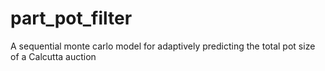 # part_pot_filter
A sequential monte carlo model for adaptively predicting the total pot size of a Calcutta auction
